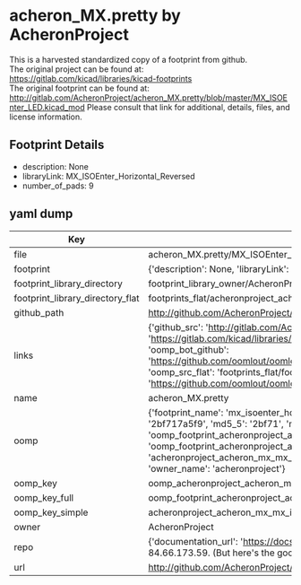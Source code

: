 # acheron_MX.pretty by AcheronProject  
This is a harvested standardized copy of a footprint from github.  
The original project can be found at:  
https://gitlab.com/kicad/libraries/kicad-footprints  
The original footprint can be found at:
http://gitlab.com/AcheronProject/acheron_MX.pretty/blob/master/MX_ISOEnter_LED.kicad_mod
Please consult that link for additional, details, files, and license information.  
## Footprint Details
* description: None  
* libraryLink: MX_ISOEnter_Horizontal_Reversed  
* number_of_pads: 9  
## yaml dump  
| Key | Value |  
| --- | --- |  
| file | acheron_MX.pretty/MX_ISOEnter_Horizontal_Reversed.kicad_mod |  
| footprint | {'description': None, 'libraryLink': 'MX_ISOEnter_Horizontal_Reversed', 'number_of_pads': 9} |  
| footprint_library_directory | footprint_library_owner/AcheronProject_acheron_MX.pretty |  
| footprint_library_directory_flat | footprints_flat/acheronproject_acheron_mx_mx_isoenter_horizontal_reversed/working |  
| github_path | http://github.com/AcheronProject/acheron_MX.pretty/blob/master/MX_ISOEnter_Horizontal_Reversed.kicad_mod |  
| links | {'github_src': 'http://gitlab.com/AcheronProject/acheron_MX.pretty/blob/master/MX_ISOEnter_LED.kicad_mod', 'github_src_repo': 'https://gitlab.com/kicad/libraries/kicad-footprints', 'oomp_bot': 'footprints/acheronproject_acheron_mx_mx_isoenter_horizontal_reversed/working', 'oomp_bot_github': 'https://github.com/oomlout/oomlout_oomp_footprint_bot/tree/main/footprints/acheronproject_acheron_mx_mx_isoenter_horizontal_reversed/working', 'oomp_src_flat': 'footprints_flat/footprints_flat/acheronproject_acheron_mx_mx_isoenter_horizontal_reversed/working', 'oomp_src_flat_github': 'https://github.com/oomlout/oomlout_oomp_footprint_src/tree/main/footprints_flat/acheronproject_acheron_mx_mx_isoenter_horizontal_reversed/working'} |  
| name | acheron_MX.pretty |  
| oomp | {'footprint_name': 'mx_isoenter_horizontal_reversed', 'library_name': 'acheron_mx', 'md5': '2bf717a5f9ba2a93c2de2598e6cd2165', 'md5_10': '2bf717a5f9', 'md5_5': '2bf71', 'md5_6': '2bf717', 'oomp_key': 'oomp_acheronproject_acheron_mx_mx_isoenter_horizontal_reversed', 'oomp_key_extra': 'oomp_footprint_acheronproject_acheron_mx_mx_isoenter_horizontal_reversed', 'oomp_key_full': 'oomp_footprint_acheronproject_acheron_mx_mx_isoenter_horizontal_reversed_2bf717', 'oomp_key_simple': 'acheronproject_acheron_mx_mx_isoenter_horizontal_reversed', 'original_filename': 'acheron_MX.pretty/MX_ISOEnter_Horizontal_Reversed.kicad_mod', 'owner_name': 'acheronproject'} |  
| oomp_key | oomp_acheronproject_acheron_mx_mx_isoenter_horizontal_reversed |  
| oomp_key_full | oomp_footprint_acheronproject_acheron_mx_mx_isoenter_horizontal_reversed |  
| oomp_key_simple | acheronproject_acheron_mx_mx_isoenter_horizontal_reversed |  
| owner | AcheronProject |  
| repo | {'documentation_url': 'https://docs.github.com/rest/overview/resources-in-the-rest-api#rate-limiting', 'message': "API rate limit exceeded for 84.66.173.59. (But here's the good news: Authenticated requests get a higher rate limit. Check out the documentation for more details.)"} |  
| url | http://github.com/AcheronProject/acheron_MX.pretty |  


